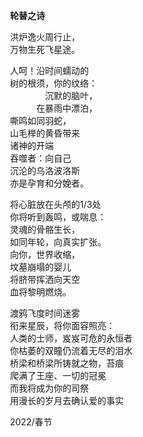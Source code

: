 　　__轮替之诗__  

　　洪炉逸火周行止，  
　　万物生死飞星途。  

　　人呵！沿时间蠕动的  
　　树的根须，你的纹络：  
　　　　　　沉默的脑叶，  
　　　　　在暴雨中漂泊，  
　　嘶鸣如同羽蛇，  
　　山毛榉的黄昏带来  
　　诸神的开端  
　　吞噬者：向自己  
　　沉沦的乌洛波洛斯  
　　亦是孕育和分娩者。  

　　将心脏放在头颅的1/3处  
　　你将听到轰鸣，或喘息：  
　　灵魂的骨骼生长，  
　　如同年轮，向真实扩张。  
　　向你，世界收缩，  
　　坟墓崩塌的婴儿  
　　将脐带挥洒向天空  
　　血将黎明燃烧。  

　　渡鸦飞度时间迷雾  
　　衔来星辰，将你面容照亮：  
　　人类的士师，岌岌可危的永恒者  
　　你枯萎的双瞳仍流着无尽的泪水  
　　桥梁和桥梁所铸就之物，苔痕  
　　爬满了王座、一切的冠冕  
　　而我将成为你的司祭  
　　用漫长的岁月去确认爱的事实  

　　2022/春节
